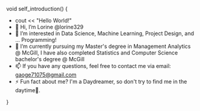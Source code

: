 void self_introduction() {
  - cout << "Hello World!"
  - 👋 Hi, I’m Lorine @lorine329
  - 👀 I’m interested in Data Science, Machine Learning, Project Design, and ... Programming! 
  - 🌱 I’m currently pursuing my Master's degree in Management Analytics @ McGill, I have also completed Statistics and Computer Science bachelor's degree @ McGill
  - 📫 If you have any questions, feel free to contact me via email: gaoge71075@gmail.com
  - ⚡ Fun fact about me? I'm a Daydreamer, so don't try to find me in the daytime🌙.
  
  <!---
  lorine329/lorine329 is a ✨ special ✨ repository because its `README.md` (this file) appears on your GitHub profile.
  You can click the Preview link to take a look at your changes.
  --->
}
